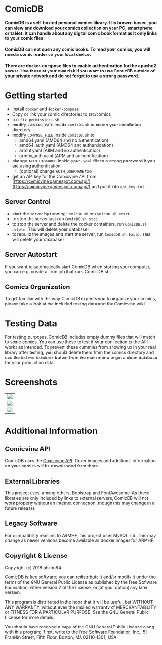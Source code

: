 # ComicDB
#### ComicDB is a self-hosted personal comics library. It is brower-based, you can view and download your comics collection on your PC, smartphone or tablet. It can handle about any digital comic book format as it only links to your comic files.

#### ComicDB can not open any comic books. To read your comics, you will need a comic reader on your local device. 

#### There are docker-compose files to enable authentication for the apache2 server. Use these at your own risk if you want to use ComicDB outside of your private network and do not forget to use a strong password.

# Getting started
- Install `docker` and `docker-compose`
- Copy or link your comic directories to src/comics
- run `fix_permissions.sh`
- modify `COMICDB_PATH` inside `ComicDB.sh` to match your installation directory 
- modify `COMPOSE_FILE` inside `ComicDB.sh` to
    - amd64.yaml (AMD64 and no authentication)
    - amd64_auth.yaml (AMD64 and authentication)
    - armhf.yaml (ARM and no authentication)
    - armhy_auth.yaml (ARM and authentification)
- change `AUTH_PASSWORD` inside your `.yaml` file to a strong password if you are using authentication
    - (optional) change `AUTH_USERNAME` too
- get an API key for the Comicvine API from [https://comicvine.gamespot.com/api/](https://comicvine.gamespot.com/api/) and put it into `api-key.ini`

## Server Control
- start the server by running `ComicDB.sh` or `ComicDB.sh start`
- to stop the server just run `ComicDB.sh stop`
- to stop the server and delete the docker containers, run `ComicDB.sh delete`. This will delete your database!
- to rebuild the images and start the server, run `ComicDB.sh build`. This will delete your database!

## Server Autostart
If you want to automatically start ComicDB when starting your computer, you can e.g. create a cron job that runs ComicDB.sh.

## Comics Organization
To get familiar with the way ComicDB expects you to organize your comics, please take a look at the included testing 
data and the Comicvine wiki.

# Testing Data
For testing purposes, ComicDB includes empty dummy files that will match to some comics.
You can use these to test if your connection to the API works as intended.
To prevent these dummies from showing up in your real library after testing, you should delete them 
from the comics directory and use the `Delete Database` button from the main menu to get a clean database for 
your production data. 

# Screenshots

<table>
<tr>
<td>
<img src="https://blog.ahahn94.de/wp-content/uploads/2018/10/comicdb_first_start.png"></td>
</tr>
<tr>
<td><img src="https://blog.ahahn94.de/wp-content/uploads/2018/10/comicdb_library.png"></td>
</tr>
<tr>
<td><img src="https://blog.ahahn94.de/wp-content/uploads/2018/10/comicdb_volume.png"></td>
</tr>
</table>

# Additional Information

## Comicvine API
ComicDB uses the [Comicvine API](https://comicvine.gamespot.com/api/).
Cover images and additional information on your comics will be downloaded from there.

## External Libraries
This project uses, among others, Bootstrap and FontAwesome.
As these libraries are only included by links to external servers, ComicDB will not work properly without an internet connection
(though this may change in a future release).

## Legacy Software
For compatibility reasons to ARMHF, this project uses MySQL 5.5.
This may change as newer versions become available as docker images for ARMHF.

## Copyright & License
Copyright (c) 2018 ahahn94.

ComicDB is free software; you can redistribute it and/or
modify it under the terms of the GNU General Public License
as published by the Free Software Foundation; either version 2
of the License, or (at your option) any later version.

This program is distributed in the hope that it will be useful,
but WITHOUT ANY WARRANTY; without even the implied warranty of
MERCHANTABILITY or FITNESS FOR A PARTICULAR PURPOSE.  See the
GNU General Public License for more details.

You should have received a copy of the GNU General Public License
along with this program; if not, write to the Free Software
Foundation, Inc., 51 Franklin Street, Fifth Floor, Boston, MA  02110-1301, USA.